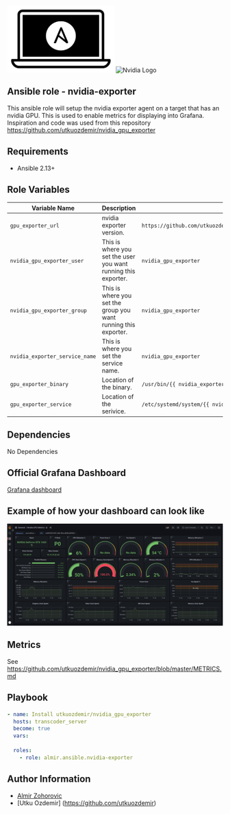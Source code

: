 <img src="https://raw.githubusercontent.com/geerlingguy/mac-dev-playbook/master/files/Mac-Dev-Playbook-Logo.png" width="250" height="156" alt="Playbook Logo" /> <img src="https://upload.wikimedia.org/wikipedia/sco/thumb/2/21/Nvidia_logo.svg/351px-Nvidia_logo.svg.png" width="250" height="156" alt="Nvidia Logo" />

## Ansible role - nvidia-exporter

This ansible role will setup the nvidia exporter agent on a target that has an nvidia GPU. This is used to enable metrics for displaying into Grafana. Inspiration and code was used from this repository https://github.com/utkuozdemir/nvidia_gpu_exporter

## Requirements

- Ansible 2.13+

## Role Variables

| Variable Name         | Description                                                          | Default Value                                                       |
|-----------------------|----------------------------------------------------------------------|---------------------------------------------------------------------|
| `gpu_exporter_url`              | nvidia exporter version.                                         | `https://github.com/utkuozdemir/nvidia_gpu_exporter/archive/refs/tags/v1.2.1.tar.gz` |
| `nvidia_gpu_exporter_user`      | This is where you set the user you want running this exporter.   | `nvidia_gpu_exporter` |
| `nvidia_gpu_exporter_group`     | This is where you set the group you want running this exporter.  | `nvidia_gpu_exporter` |
| `nvidia_exporter_service_name`  | This is where you set the service name.                          | `nvidia_gpu_exporter` |
| `gpu_exporter_binary`           | Location of the binary.                                          | `/usr/bin/{{ nvidia_exporter_service_name }}` |
| `gpu_exporter_service`          | Location of the serivice.                                        | `/etc/systemd/system/{{ nvidia_exporter_service_name }}.service` |
 

## Dependencies

No Dependencies

## Official Grafana Dashboard
[Grafana dashboard](https://grafana.com/grafana/dashboards/14574)

## Example of how your dashboard can look like
![Grafana dashboard](https://raw.githubusercontent.com/utkuozdemir/nvidia_gpu_exporter/master/grafana/dashboard.png)

## Metrics
See https://github.com/utkuozdemir/nvidia_gpu_exporter/blob/master/METRICS.md 

## Playbook

```yaml
- name: Install utkuozdemir/nvidia_gpu_exporter
  hosts: transcoder_server
  become: true
  vars:

  roles:
    - role: almir.ansible.nvidia-exporter
```

## Author Information

-   [Almir Zohorovic](https://github.com/brcak-zmaj)
-   [Utku Ozdemir] (https://github.com/utkuozdemir)